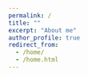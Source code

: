 ```yaml
---
permalink: /
title: ""
excerpt: "About me"
author_profile: true
redirect_from: 
  - /home/
  - /home.html
---
```

